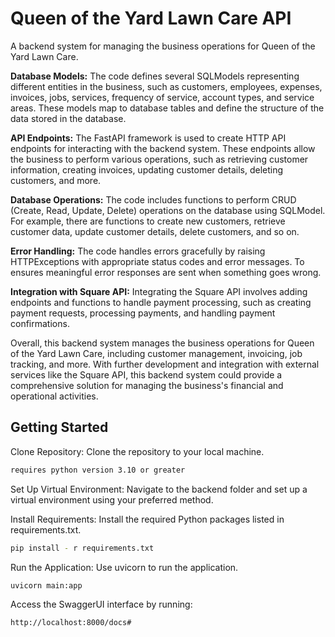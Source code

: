 # Queen of the Yard Lawn Care API

A backend system for managing the business operations for Queen of the Yard Lawn Care.

**Database Models:** The code defines several SQLModels representing different entities in the business, such as customers, employees, expenses, invoices, jobs, services, frequency of service, account types, and service areas. These models map to database tables and define the structure of the data stored in the database.

**API Endpoints:** The FastAPI framework is used to create HTTP API endpoints for interacting with the backend system. These endpoints allow the business to perform various operations, such as retrieving customer information, creating invoices, updating customer details, deleting customers, and more.

**Database Operations:** The code includes functions to perform CRUD (Create, Read, Update, Delete) operations on the database using SQLModel. For example, there are functions to create new customers, retrieve customer data, update customer details, delete customers, and so on.

**Error Handling:** The code handles errors gracefully by raising HTTPExceptions with appropriate status codes and error messages. To ensures meaningful error responses are sent when something goes wrong.

**Integration with Square API:** Integrating the Square API involves adding endpoints and functions to handle payment processing, such as creating payment requests, processing payments, and handling payment confirmations.

Overall, this backend system manages the business operations for Queen of the Yard Lawn Care, including customer management, invoicing, job tracking, and more. With further development and integration with external services like the Square API, this backend system could provide a comprehensive solution for managing the business's financial and operational activities.

## Getting Started

Clone Repository: Clone the repository to your local machine.
```sh
requires python version 3.10 or greater
```

Set Up Virtual Environment: Navigate to the backend folder and set up a virtual environment using your preferred method.

Install Requirements: Install the required Python packages listed in requirements.txt.
```sh
pip install - r requirements.txt
```

Run the Application: Use uvicorn to run the application.
```sh
uvicorn main:app
```

Access the SwaggerUI interface by running:
```sh
http://localhost:8000/docs#
```